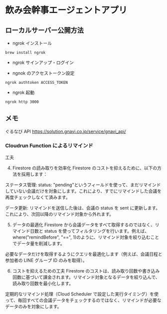 # 飲み会幹事エージェントアプリ

## ローカルサーバー公開方法

- ngrok インストール

`brew install ngrok`

- ngrok サインアップ・ログイン

- ngnok のアクセストークン設定

`ngrok authtoken ACCESS_TOKEN`

- ngrok 起動

`ngrok http 3000`

## メモ

ぐるなび API
https://solution.gnavi.co.jp/service/gnavi_api/

### Cloudrun Function によるリマインド

工夫

4. Firestore の読み取りを効率化
   Firestore のコストを抑えるために、以下の方法を採用します：

ステータス管理: status: "pending"というフィールドを使って、まだリマインドしていない会議だけを対象にします。これにより、すでにリマインドした会議を再度チェックしなくて済みます。

データ更新: リマインドを送信した後は、会議の status を sent に更新します。これにより、次回以降のリマインド対象から外れます。

5. データの最適化
   Firestore から会議データをすべて取得するのではなく、リマインド日数と status を使ってフィルタリングを行います。例えば、where("remindBefore", "==", 1)のように、リマインド対象を絞り込むことでデータ量を削減します。

必要なデータだけを取得するようにクエリを最適化します（例えば、会議日程と参加者の LINE グループ ID のみを取得）。

6. コストを抑えるための工夫
   Firestore のコストは、読み取り回数や書き込み回数に基づいて課金されます。リマインド対象となるデータを絞り込んで、読み取り回数を最小化します。

定期的なリマインド処理（Cloud Scheduler で設定した実行タイミング）を使って、毎回すべての会議データをチェックするのではなく、リマインドが必要なデータのみを対象にします。
